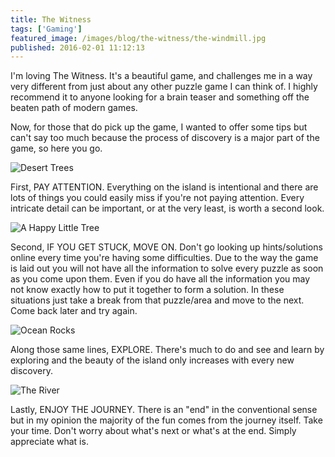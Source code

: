 ```yaml
---
title: The Witness
tags: ['Gaming']
featured_image: /images/blog/the-witness/the-windmill.jpg
published: 2016-02-01 11:12:13
---
```


<!-- excerpt -->
I'm loving The Witness. It's a beautiful game, and challenges me in a way very
different from just about any other puzzle game I can think of. I highly
recommend it to anyone looking for a brain teaser and something off the beaten
path of modern games.
<!-- endexcerpt -->

Now, for those that do pick up the game, I wanted to offer some tips but can't
say too much because the process of discovery is a major part of the game, so
here you go.

![Desert Trees](/images/blog/the-witness/desert-trees.jpg)

First, PAY ATTENTION. Everything on the island is intentional and there are lots
of things you could easily miss if you're not paying attention. Every intricate
detail can be important, or at the very least, is worth a second look.

![A Happy Little Tree](/images/blog/the-witness/happy-little-tree.jpg)

Second, IF YOU GET STUCK, MOVE ON. Don't go looking up hints/solutions online
every time you're having some difficulties. Due to the way the game is laid out
you will not have all the information to solve every puzzle as soon as you come
upon them. Even if you do have all the information you may not know exactly how
to put it together to form a solution. In these situations just take a break
from that puzzle/area and move to the next. Come back later and try again.

![Ocean Rocks](/images/blog/the-witness/ocean-rocks.jpg)

Along those same lines, EXPLORE. There's much to do and see and learn by
exploring and the beauty of the island only increases with every new discovery.

![The River](/images/blog/the-witness/the-river.jpg)

Lastly, ENJOY THE JOURNEY. There is an "end" in the conventional sense but in my
opinion the majority of the fun comes from the journey itself. Take your time.
Don't worry about what's next or what's at the end. Simply appreciate what is.
